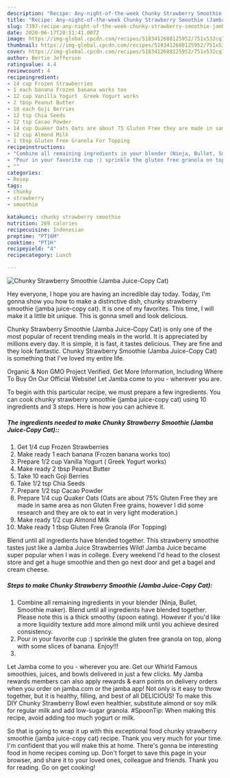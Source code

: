 ```yaml
---
description: "Recipe: Any-night-of-the-week Chunky Strawberry Smoothie (Jamba Juice-Copy Cat)"
title: "Recipe: Any-night-of-the-week Chunky Strawberry Smoothie (Jamba Juice-Copy Cat)"
slug: 7397-recipe-any-night-of-the-week-chunky-strawberry-smoothie-jamba-juice-copy-cat
date: 2020-06-17T20:51:41.007Z
image: https://img-global.cpcdn.com/recipes/5183412688125952/751x532cq70/chunky-strawberry-smoothie-jamba-juice-copy-cat-recipe-main-photo.jpg
thumbnail: https://img-global.cpcdn.com/recipes/5183412688125952/751x532cq70/chunky-strawberry-smoothie-jamba-juice-copy-cat-recipe-main-photo.jpg
cover: https://img-global.cpcdn.com/recipes/5183412688125952/751x532cq70/chunky-strawberry-smoothie-jamba-juice-copy-cat-recipe-main-photo.jpg
author: Bertie Jefferson
ratingvalue: 4.4
reviewcount: 4
recipeingredient:
- 14 cup Frozen Strawberries
- 1 each banana Frozen banana works too
- 12 cup Vanilla Yogurt  Greek Yogurt works
- 2 tbsp Peanut Butter
- 10 each Goji Berries
- 12 tsp Chia Seeds
- 12 tsp Cacao Powder
- 14 cup Quaker Oats Oats are about 75 Gluten Free they are made in same area as non Gluten Free grains however I did some research and they are ok to eat in very light moderation
- 12 cup Almond Milk
- 1 tbsp Gluten Free Granola For Topping
recipeinstructions:
- "Combine all remaining ingredients in your blender (Ninja, Bullet, Smoothie maker). Blend until all ingredients have blended together. Please note this is a thick smoothy (spoon eating). However if you&#39;d like a more liquidity texture add more almond milk until you achieve desired consistency."
- "Pour in your favorite cup :) sprinkle the gluten free granola on top, along with some slices of banana.       Enjoy!!!"
- ""
categories:
- Resep
tags:
- chunky
- strawberry
- smoothie

katakunci: chunky strawberry smoothie
nutrition: 269 calories
recipecuisine: Indonesian
preptime: "PT16M"
cooktime: "PT1H"
recipeyield: "4"
recipecategory: Lunch

---
```



![Chunky Strawberry Smoothie (Jamba Juice-Copy Cat)](https://img-global.cpcdn.com/recipes/5183412688125952/751x532cq70/chunky-strawberry-smoothie-jamba-juice-copy-cat-recipe-main-photo.jpg)

Hey everyone, I hope you are having an incredible day today. Today, I'm gonna show you how to make a distinctive dish, chunky strawberry smoothie (jamba juice-copy cat). It is one of my favorites. This time, I will make it a little bit unique. This is gonna smell and look delicious.

Chunky Strawberry Smoothie (Jamba Juice-Copy Cat) is only one of the most popular of recent trending meals in the world. It is appreciated by millions every day. It is simple, it is fast, it tastes delicious. They are fine and they look fantastic. Chunky Strawberry Smoothie (Jamba Juice-Copy Cat) is something that I've loved my entire life.

Organic &amp; Non GMO Project Verified. Get More Information, Including Where To Buy On Our Official Website! Let Jamba come to you - wherever you are.


To begin with this particular recipe, we must prepare a few ingredients. You can cook chunky strawberry smoothie (jamba juice-copy cat) using 10 ingredients and 3 steps. Here is how you can achieve it.

##### The ingredients needed to make Chunky Strawberry Smoothie (Jamba Juice-Copy Cat)::

1. Get 1/4 cup Frozen Strawberries
1. Make ready 1 each banana (Frozen banana works too)
1. Prepare 1/2 cup Vanilla Yogurt ( Greek Yogurt works)
1. Make ready 2 tbsp Peanut Butter
1. Take 10 each Goji Berries
1. Take 1/2 tsp Chia Seeds
1. Prepare 1/2 tsp Cacao Powder
1. Prepare 1/4 cup Quaker Oats (Oats are about 75% Gluten Free they are made in same area as non Gluten Free grains, however I did some research and they are ok to eat in very light moderation.)
1. Make ready 1/2 cup Almond Milk
1. Make ready 1 tbsp Gluten Free Granola (For Topping)


Blend until all ingredients have blended together. This strawberry smoothie tastes just like a Jamba Juice Strawberries Wild! Jamba Juice became super popular when I was in college. Every weekend I&#39;d head to the closest store and get a huge smoothie and then go next door and get a bagel and cream cheese. 

##### Steps to make Chunky Strawberry Smoothie (Jamba Juice-Copy Cat):

1. Combine all remaining ingredients in your blender (Ninja, Bullet, Smoothie maker). Blend until all ingredients have blended together. Please note this is a thick smoothy (spoon eating). However if you&#39;d like a more liquidity texture add more almond milk until you achieve desired consistency.
1. Pour in your favorite cup :) sprinkle the gluten free granola on top, along with some slices of banana.       Enjoy!!!
1. 


Let Jamba come to you - wherever you are. Get our Whirld Famous smoothies, juices, and bowls delivered in just a few clicks. My Jamba rewards members can also apply rewards &amp; earn points on delivery orders when you order on jamba.com or the jamba app! Not only is it easy to throw together, but it is healthy, filling, and best of all DELICIOUS! To make this DIY Chunky Strawberry Bowl even healthier, substitute almond or soy milk for regular milk and add low-sugar granola. #SpoonTip: When making this recipe, avoid adding too much yogurt or milk. 

So that is going to wrap it up with this exceptional food chunky strawberry smoothie (jamba juice-copy cat) recipe. Thank you very much for your time. I'm confident that you will make this at home. There's gonna be interesting food in home recipes coming up. Don't forget to save this page in your browser, and share it to your loved ones, colleague and friends. Thank you for reading. Go on get cooking!
